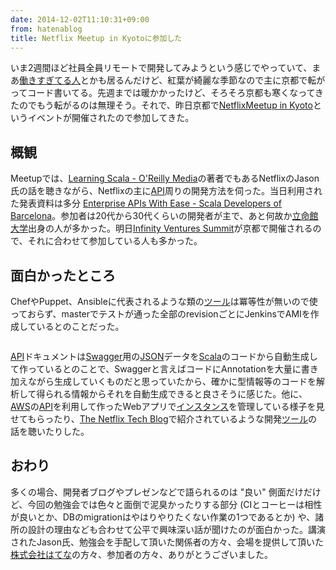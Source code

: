 ```yaml
---
date: 2014-12-02T11:10:31+09:00
from: hatenablog
title: Netflix Meetup in Kyotoに参加した
---
```


<p>いま2週間ほど社員全員リモートで開発してみようという感じでやっていて、まあ<a href="http://mizchi.hatenablog.com/entry/2014/11/28/224256">働きすぎてる人</a>とかも居るんだけど、紅葉が綺麗な季節なので主に京都で転がってコード書いてる。先週までは暖かかったけど、そろそろ京都も寒くなってきたのでもう転がるのは無理そう。それで、昨日京都で<a href="http://connpass.com/event/9837/">NetflixMeetup in Kyoto</a>というイベントが開催されたので参加してきた。</p>

<h2>概観</h2>

<p>Meetupでは、<a href="http://shop.oreilly.com/product/0636920030287.do">Learning Scala - O'Reilly Media</a>の著者でもあるNetflixのJason氏の話を聴きながら、Netflixの主に<a class="keyword" href="http://d.hatena.ne.jp/keyword/API">API</a>周りの開発方法を伺った。当日利用された発表資料は多分 <a href="http://www.slideshare.net/swartzrock/enterprise-apis-with-ease-scala-developers-of-barcelona">Enterprise APIs With Ease - Scala Developers of Barcelona</a>。参加者は20代から30代くらいの開発者が主で、あと何故か<a class="keyword" href="http://d.hatena.ne.jp/keyword/%CE%A9%CC%BF%B4%DB%C2%E7%B3%D8">立命館大学</a>出身の人が多かった。明日<a href="http://www.infinityventures.com/ivs/event/">Infinity Ventures Summit</a>が京都で開催されるので、それに合わせて参加している人も多かった。</p>

<h2>面白かったところ</h2>

<p>ChefやPuppet、Ansibleに代表されるような類の<a class="keyword" href="http://d.hatena.ne.jp/keyword/%A5%C4%A1%BC%A5%EB">ツール</a>は冪等性が無いので使っておらず、masterでテストが通った全部のrevisionごとにJenkinsでAMIを作成しているとのことだった。</p>

<p><img src="http://cdn-ak.f.st-hatena.com/images/fotolife/r/r7kamura/20141202/20141202105551.png" alt="" /></p>

<p><a class="keyword" href="http://d.hatena.ne.jp/keyword/API">API</a>ドキュメントは<a href="http://swagger.io/">Swagger</a>用の<a class="keyword" href="http://d.hatena.ne.jp/keyword/JSON">JSON</a>データを<a class="keyword" href="http://d.hatena.ne.jp/keyword/Scala">Scala</a>のコードから自動生成して作っているとのことで、Swaggerと言えばコードにAnnotationを大量に書き加えながら生成していくものだと思っていたから、確かに型情報等のコードを解析して得られる情報からそれを自動生成できると良さそうに感じた。他に、<a class="keyword" href="http://d.hatena.ne.jp/keyword/AWS">AWS</a>の<a class="keyword" href="http://d.hatena.ne.jp/keyword/API">API</a>を利用して作ったWebアプリで<a class="keyword" href="http://d.hatena.ne.jp/keyword/%A5%A4%A5%F3%A5%B9%A5%BF%A5%F3%A5%B9">インスタンス</a>を管理している様子を見せてもらったり、<a href="http://techblog.netflix.com/">The Netflix Tech Blog</a>で紹介されているような開発<a class="keyword" href="http://d.hatena.ne.jp/keyword/%A5%C4%A1%BC%A5%EB">ツール</a>の話を聴いたりした。</p>

<h2>おわり</h2>

<p>多くの場合、開発者ブログやプレゼンなどで語られるのは "良い" 側面だけだけど、今回の勉強会では色々と面倒で泥臭かったりする部分  (CIとコーヒーは相性が良いとか、DBのmigrationはやはりやりたくない作業の1つであるとか) や、諸所の設計の理由なども合わせて公平で興味深い話が聞けたのが面白かった。講演されたJason氏、勉強会を手配して頂いた関係者の方々、会場を提供して頂いた<a class="keyword" href="http://d.hatena.ne.jp/keyword/%B3%F4%BC%B0%B2%F1%BC%D2%A4%CF%A4%C6%A4%CA">株式会社はてな</a>の方々、参加者の方々、ありがとうございました。</p>

